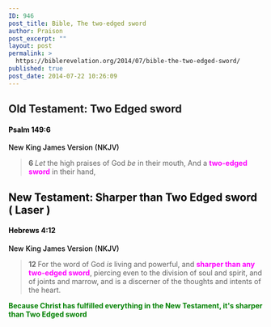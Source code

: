 ```yaml
---
ID: 946
post_title: Bible, The two-edged sword
author: Praison
post_excerpt: ""
layout: post
permalink: >
  https://biblerevelation.org/2014/07/bible-the-two-edged-sword/
published: true
post_date: 2014-07-22 10:26:09
---
```

<h2>Old Testament: Two Edged sword</h2>
<h4 class="passage-display" style="font-weight: 500; color: #000000;"><strong><span class="passage-display-bcv">Psalm 149:6</span></strong></h4>
<p class="passage-display" style="font-weight: 500; color: #000000;"><span class="passage-display-version">New King James Version (NKJV)</span></p>

<div class="poetry" style="color: #000000;">
<blockquote>
<p class="line"><span id="en-NKJV-16392" class="text Ps-149-6"><span class="versenum" style="font-weight: bold;">6 </span><i>Let</i> the high praises of God <i>be</i> in their mouth,</span>
<span class="text Ps-149-6">And a <span style="color: #ff00ff;"><strong>two-edged sword</strong></span> in their hand,</span></p>
</blockquote>
<h2 class="line">New Testament: Sharper than Two Edged sword ( Laser )</h2>
<h4 class="passage-display" style="font-weight: 500;"><strong><span class="passage-display-bcv">Hebrews 4:12</span></strong></h4>
<p class="passage-display" style="font-weight: 500;"><span class="passage-display-version">New King James Version (NKJV)</span></p>

<blockquote><span id="en-NKJV-30027" class="text Heb-4-12"><span class="versenum" style="font-weight: bold;">12 </span>For the word of God <i>is</i> living and powerful, and <span style="color: #ff00ff;"><strong>sharper than any two-edged sword</strong></span>, piercing even to the division of soul and spirit, and of joints and marrow, and is a discerner of the thoughts and intents of the heart.</span></blockquote>
<span style="color: #008000;"><strong>Because Christ has fulfilled everything in the New Testament, it's sharper than Two Edged sword</strong></span>

</div>